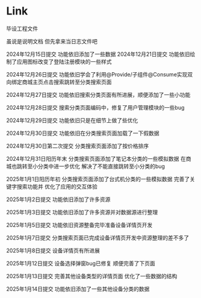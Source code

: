 # Link
毕设工程文件

虽说是说明文档 但先拿来当日志文件吧

2024年12月15日提交 功能依旧添加了一些数据
2024年12月21日提交 功能依旧绘制了应用图标改变了登陆注册模块的一些样式

2024年12月26日提交 功能依旧学会了利用@Provide/子组件@Consume实现双向绑定商城主页点击搜索跳转至分类搜索页面

2024年12月27日提交 功能依旧搜索分类页面有所进展，顺便添加了一些小功能

2024年12月28日提交 搜索分类页面编码中，修复了用户管理模块的一些bug

2024年12月29日提交 功能依旧只是在细节上做了些优化

2024年12月30日提交 功能依旧在分类搜索页面加载了一下假数据

2024年12月30日第二次提交 分类搜索页面添加了按价格排序

2024年12月31日阳历年末 分类搜索页面添加了笔记本分类的一些模拟数据 在商城也跳转至小分类中进一步优化 解决了不能直接跳转至小分类的bug

2025年1月1日阳历年初 分类搜索页面添加了台式机分类的一些模拟数据 完善了关键字搜索功能并 优化了应用的交互体验

2025年1月2日提交 功能依旧添加了许多资源

2025年1月3日提交 功能依旧添加了许多资源并对数据源进行整理

2025年1月5日提交 功能依旧资源整备完毕准备设备详情页开发

2025年1月7日提交 分类搜索页面已完成设备详情页开发中资源整理的差不多了

2025年1月8日提交 设备详情页有所进展

2025年1月12日提交 设备选择弹窗bug已修复 顺便完善了下页面

2025年1月13日提交 完善其他设备类型的详情页面 优化了一些数据的结构

2025年1月14日提交 功能依旧添加了一些其他设备分类的数据
